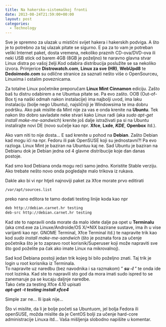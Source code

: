 ```yaml
---
title: Na hakersko-sistemaškoj fronti
date: 2013-08-24T21:59:00+00:00
layout: post
categories:
  - Technology
---
```

Sve je spremno za ulazak u mistični svijet hakera i hakerskih podviga. A što je to potrebno za taj ulazak pitate se sigurno. E pa za to vam je potreban veliki Internet paket, dosta vremena, nekoliko praznih CD-ova/DVD-ova ili neki USB stick od barem 4GB (8GB je poželjno) te naravno glavna stvar Linux distra po vašoj želji.<a name='more'></a>Kod odabira distribucija poslužite se sa nekoliko izvora. Primjerice **Distrowatch.com**, **Linux za sve (HR)**, **WebUpd8** te **Dedoimedo.com** su odlične stranice za saznati nešto više o OpenSourceu, Linuxima i ostalim poveznicama.

Za totalne Linux početnike preporučam **Linux Mint Cinnamon** ediciju. Zašto baš tu distru odabirem a ne Ubuntua pitate se. Pa evo zašto. OOB (Out-of-Box tj na naški odmah nakon instalacije) ima najbolji uvod, ima laku instalaciju (bolje nego Ubuntu), najsličniji je Windowsima te ima dobru podršku. Ako pak mislite da Mint nije za vas e onda krenite na **Ubuntu**. Tek nakon što dobro savladate neke stvari kako Linux radi (aka _sudo apt-get install make-me-sandwich_) krenite još dalje istraživati pa si na Ubuntu instalirajte novi DE (novo sučelje kao npr. **Xfce**, **Lxde**, **_KDE_**, **Openbox** itd.).

Ako vam niti to nije dosta&#8230; E sad krenite u pohod na **Debian**. Zašto Debian kad mogu ići na npr. Fedoru ili pak OpenSUSE koji su jednostavni?! Pa evo razloga. Linux Mint je baziran na Ubuntuu kaj ne. Sad Ubuntu je baziran na Debianu dok je Debian jedna od 4 glavne distribucije koje dan danas postoje.

Kad smo kod Debiana onda mogu reći samo jedno. Koristite Stable verziju. Ako trebate nešto novo onda pogledajte malo trikova iz rukava.

Dakle ako bi vi npr htjeli najnoviji paket za Xfce morate prvo editirati

```shell
/var/apt/sources.list
```

preko nano editora te tamo dodati testing linije koda kao npr

```bash
deb http://debian.carnet.hr testing  
deb-src http://debian.carnet.hr testing
```

Kad ste to napravili onda morate da malo idete dalje pa opet u **Terminalu** (aka cmd.exe za Linuxe/Androide/OS X/*NIX bazirane sustave, ima ih u vise varijanti kao npr. GNOME Terminal, Xfce Terminal itd.) te napravite trik kao kod _sudo install make-me-sandwich_ (što je poznata fora za učenje početnika što je to zapravo root korisnik/Superuser koji može napraviti sve što god poželite pa čak ako imate Linux na mikrovalnoj).

Sad kod Debiana postoji jedan trik kojeg bi bilo poželjno znati. Taj trik je login u root korisnika iz Terminala.  
To napravite uz naredbu (bez navodnika i sa razmakom) &#8221; _**su -l**_ &#8221; te onda ide root lozinka. Kad ste to napravili sto god da mora imati sudo ispred to se zanemaruje pa se kucaju daljnje naredbe.  
Tako ćete za testing Xfce 4.10 upisati  
_**apt-get -t testing install xfce4**_

Simple zar ne&#8230; Ili ipak nije&#8230;

Što vi mislite, da li je bolje početi sa Ubuntuom, jel bolja Fedora ili openSUSE, možda mislite da je CentOS bolji za učenje hard-core administracije Linuxa itd&#8230; Vaša mišljenja slobodno napišite u komentar.